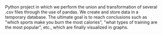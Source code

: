 Python project in which we perform the union and transformation of several .csv files through the use of pandas. 
We create and store data in a temporary database. 
The ultimate goal is to reach conclusions such as "which sports make you burn the most calories", "what types of training are the most popular", etc., which are finally visualized in graphs.
